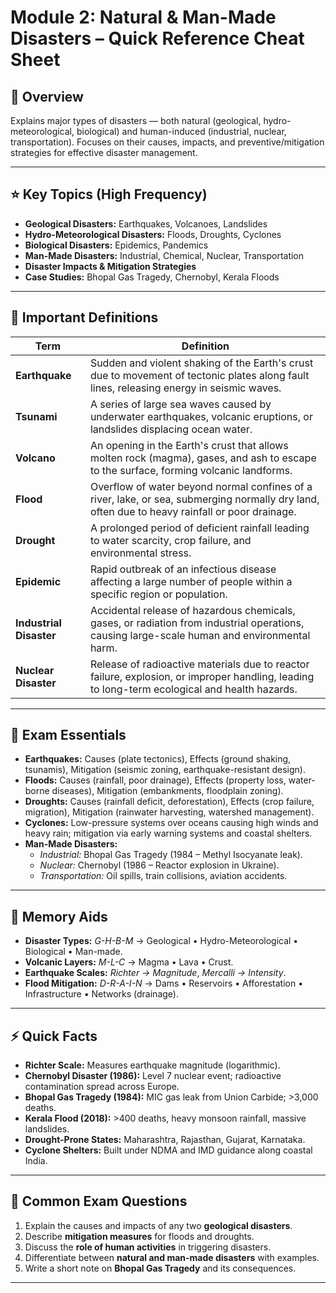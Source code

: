 # Module 2: Natural & Man-Made Disasters – Quick Reference Cheat Sheet

## 🌋 Overview
Explains major types of disasters — both natural (geological, hydro-meteorological, biological) and human-induced (industrial, nuclear, transportation). Focuses on their causes, impacts, and preventive/mitigation strategies for effective disaster management.

---

## ⭐ Key Topics (High Frequency)
- **Geological Disasters:** Earthquakes, Volcanoes, Landslides  
- **Hydro-Meteorological Disasters:** Floods, Droughts, Cyclones  
- **Biological Disasters:** Epidemics, Pandemics  
- **Man-Made Disasters:** Industrial, Chemical, Nuclear, Transportation  
- **Disaster Impacts & Mitigation Strategies**  
- **Case Studies:** Bhopal Gas Tragedy, Chernobyl, Kerala Floods  

---

## 📘 Important Definitions
| **Term** | **Definition** |
|-----------|----------------|
| **Earthquake** | Sudden and violent shaking of the Earth's crust due to movement of tectonic plates along fault lines, releasing energy in seismic waves. |
| **Tsunami** | A series of large sea waves caused by underwater earthquakes, volcanic eruptions, or landslides displacing ocean water. |
| **Volcano** | An opening in the Earth's crust that allows molten rock (magma), gases, and ash to escape to the surface, forming volcanic landforms. |
| **Flood** | Overflow of water beyond normal confines of a river, lake, or sea, submerging normally dry land, often due to heavy rainfall or poor drainage. |
| **Drought** | A prolonged period of deficient rainfall leading to water scarcity, crop failure, and environmental stress. |
| **Epidemic** | Rapid outbreak of an infectious disease affecting a large number of people within a specific region or population. |
| **Industrial Disaster** | Accidental release of hazardous chemicals, gases, or radiation from industrial operations, causing large-scale human and environmental harm. |
| **Nuclear Disaster** | Release of radioactive materials due to reactor failure, explosion, or improper handling, leading to long-term ecological and health hazards. |

---

## 🧭 Exam Essentials
- **Earthquakes:** Causes (plate tectonics), Effects (ground shaking, tsunamis), Mitigation (seismic zoning, earthquake-resistant design).  
- **Floods:** Causes (rainfall, poor drainage), Effects (property loss, water-borne diseases), Mitigation (embankments, floodplain zoning).  
- **Droughts:** Causes (rainfall deficit, deforestation), Effects (crop failure, migration), Mitigation (rainwater harvesting, watershed management).  
- **Cyclones:** Low-pressure systems over oceans causing high winds and heavy rain; mitigation via early warning systems and coastal shelters.  
- **Man-Made Disasters:**  
  - *Industrial:* Bhopal Gas Tragedy (1984 – Methyl Isocyanate leak).  
  - *Nuclear:* Chernobyl (1986 – Reactor explosion in Ukraine).  
  - *Transportation:* Oil spills, train collisions, aviation accidents.  

---

## 🧠 Memory Aids
- **Disaster Types:** *G-H-B-M* → Geological • Hydro-Meteorological • Biological • Man-made.  
- **Volcanic Layers:** *M-L-C* → Magma • Lava • Crust.  
- **Earthquake Scales:** *Richter → Magnitude*, *Mercalli → Intensity*.  
- **Flood Mitigation:** *D-R-A-I-N* → Dams • Reservoirs • Afforestation • Infrastructure • Networks (drainage).  

---

## ⚡ Quick Facts
- **Richter Scale:** Measures earthquake magnitude (logarithmic).  
- **Chernobyl Disaster (1986):** Level 7 nuclear event; radioactive contamination spread across Europe.  
- **Bhopal Gas Tragedy (1984):** MIC gas leak from Union Carbide; >3,000 deaths.  
- **Kerala Flood (2018):** >400 deaths, heavy monsoon rainfall, massive landslides.  
- **Drought-Prone States:** Maharashtra, Rajasthan, Gujarat, Karnataka.  
- **Cyclone Shelters:** Built under NDMA and IMD guidance along coastal India.  

---

## 📝 Common Exam Questions
1. Explain the causes and impacts of any two **geological disasters**.  
2. Describe **mitigation measures** for floods and droughts.  
3. Discuss the **role of human activities** in triggering disasters.  
4. Differentiate between **natural and man-made disasters** with examples.  
5. Write a short note on **Bhopal Gas Tragedy** and its consequences.  

---
